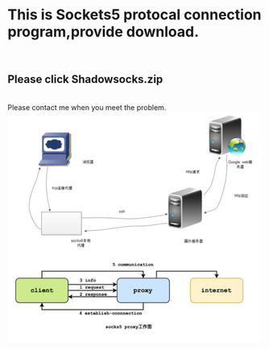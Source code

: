 <h1>This is Sockets5 protocal connection program,provide download.</h1></br>
<h2><b>Please click Shadowsocks.zip</b></h2></br>
Please contact me when you meet the problem.</br>
<img src = "7e520a634b13ecab4fc9aeaf99e42b66.png" alt = "picture error"></img>
<img src = "Networkimage.png" alt = "picture error"></img>
